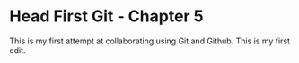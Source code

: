 # Head First Git - Chapter 5

This is my first attempt at collaborating using Git and Github.
This is my first edit.
